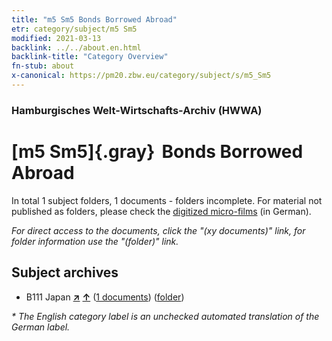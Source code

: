 ```yaml
---
title: "m5 Sm5 Bonds Borrowed Abroad"
etr: category/subject/m5 Sm5
modified: 2021-03-13
backlink: ../../about.en.html
backlink-title: "Category Overview"
fn-stub: about
x-canonical: https://pm20.zbw.eu/category/subject/s/m5_Sm5
---
```


### Hamburgisches Welt-Wirtschafts-Archiv (HWWA)
# [m5 Sm5]{.gray}&#8201; Bonds Borrowed Abroad&#160; 





In total 1 subject folders, 1 documents - folders incomplete.
For material not published as folders, please check the [digitized micro-films](/film/h1_sh.de.html) (in German).

_For direct access to the documents, click the "(xy documents)" link, for folder information use the "(folder)" link._

## Subject archives


- B111 Japan [**&nearr;**](../../../geo/i/141272/about.en.html "Japan (all folders)") [**&uarr;**](../../../geo/about.en.html#B111 "Country category system") (<a href="https://pm20.zbw.eu/dfgview/sh/141272,163263" title="about: Japan : Bonds Borrowed Abroad" target="_blank">1 documents</a>) ([folder](../../../../folder/sh/1412xx/141272/1632xx/163263/about.en.html))


_* The English category label is an unchecked automated translation of the German label._

